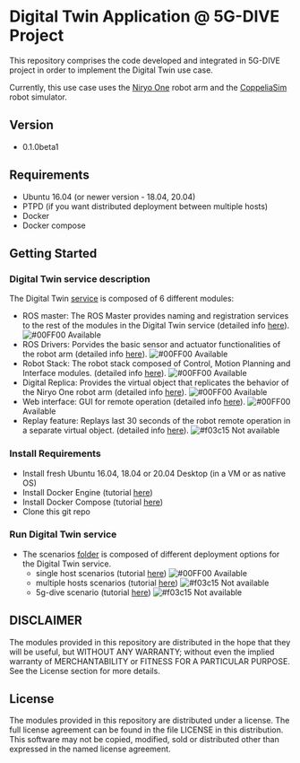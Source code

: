# Digital Twin Application @ 5G-DIVE Project
This repository comprises the code developed and integrated in 5G-DIVE project
in order to implement the Digital Twin use case.

Currently, this use case uses the [Niryo One](https://niryo.com/niryo-one/)
robot arm and the [CoppeliaSim](https://www.coppeliarobotics.com/) robot
simulator.

## Version
 - 0.1.0beta1

## Requirements
 - Ubuntu 16.04 (or newer version - 18.04, 20.04)
 - PTPD (if you want distributed deployment between multiple hosts)
 - Docker
 - Docker compose

## Getting Started
 ### Digital Twin service description
 The Digital Twin [service](./digital-twin-service/) is composed of 6 different modules:
 - ROS master: The ROS Master provides naming and registration services to the rest of the modules in the Digital Twin service (detailed info [here](./digital-twin-service/ros-master/)). ![#00FF00](https://via.placeholder.com/15/00ff00/000000?text=+) Available
 - ROS Drivers: Porvides the basic sensor and actuator functionalities of the robot arm (detailed info [here](./digital-twin-service/niryo-one-drivers/)). ![#00FF00](https://via.placeholder.com/15/00ff00/000000?text=+) Available
 - Robot Stack: The robot stack composed of Control, Motion Planning and Interface modules. (detailed info [here](./digital-twin-service/niryo-one-stack/)). ![#00FF00](https://via.placeholder.com/15/00ff00/000000?text=+) Available
 - Digital Replica: Provides the virtual object that replicates the behavior of the Niryo One robot arm (detailed info [here](./digital-twin-service/digital-replica/)). ![#00FF00](https://via.placeholder.com/15/00ff00/000000?text=+) Available
 - Web interface: GUI for remote operation (detailed info [here](./digital-twin-service/web-interface/)). ![#00FF00](https://via.placeholder.com/15/00ff00/000000?text=+) Available
 - Replay feature: Replays last 30 seconds of the robot remote operation in a separate virtual object. (detailed info [here](./digital-twin-service/replay-feature/)). ![#f03c15](https://via.placeholder.com/15/f03c15/000000?text=+) Not available
 ### Install Requirements
 - Install fresh Ubuntu 16.04, 18.04 or 20.04 Desktop (in a VM or as native OS)
 - Install Docker Engine (tutorial [here](https://docs.docker.com/engine/install/ubuntu/))
 - Install Docker Compose (tutorial [here](https://docs.docker.com/compose/install/))
 - Clone this git repo 
 
 ### Run Digital Twin service
 - The scenarios [folder](./scenarios/) is composed of different deployment options for the Digital Twin service.
    - single host scenarios (tutorial [here](./scenarios/single-host-scenario/)) ![#00FF00](https://via.placeholder.com/15/00ff00/000000?text=+) Available
    - multiple hosts scenarios (tutorial [here](./scenarios/multi-host-scenario/)) ![#f03c15](https://via.placeholder.com/15/f03c15/000000?text=+) Not available
    - 5g-dive scenario (tutorial [here](./scenarios/5g-dive/)) ![#f03c15](https://via.placeholder.com/15/f03c15/000000?text=+) Not available
 
## DISCLAIMER
The modules provided in this repository are distributed in the hope that they
will be useful, but WITHOUT ANY WARRANTY;
without even the implied warranty of MERCHANTABILITY
or FITNESS FOR A PARTICULAR PURPOSE.
See the License section for more details.

## License
The modules provided in this repository are distributed under a license.
The full license agreement can be found in the file LICENSE
in this distribution.
This software may not be copied, modified, sold or distributed other than
expressed in the named license agreement.
